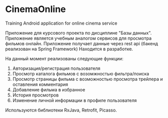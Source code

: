 # CinemaOnline
Training Android application for online cinema service

Приложение для курсового проекта по дисциплине "Базы данных". 
Приложение является учебным аналогом сервисов для просмотра фильмов онлайн.
Приложение получает данные через rest api (бакенд реализован на Spring Framework)
Находится в разработке.

На данный момент реализованы следующие функции:

1. Авторизация/регистрация пользователя
2. Просмотр каталога фильмов с возомжностью фильтра/поиска
3. Просмотр страницы фильма с возможностью просмотра трейлера и оставления комментария
4. Добавление фильма в избранное
5. История просмотров
6. Изменение личной информации в профиле пользователя

Используются библиотеки RxJava, Retrofit, Picasso.
